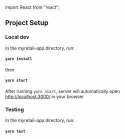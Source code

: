 import React from "react";

## Project Setup

### Local dev

In the myretail-app directory, run:

#### `yarn install`

then

#### `yarn start`

After running `yarn start`, server will automatically open [http://localhost:3000/](http://localhost:3000/) in your browser

### Testing

In the myretail-app directory, run:

#### `yarn test`

